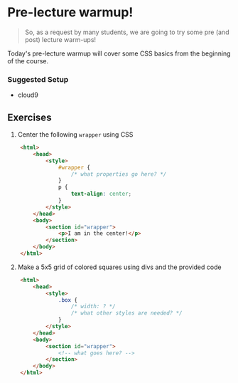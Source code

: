 # Pre-lecture warmup!
> So, as a request by many students, we are going to try some pre (and post) lecture warm-ups!

Today's pre-lecture warmup will cover some CSS basics from the beginning of the course.

### Suggested Setup
- cloud9

## Exercises

1. Center the following `wrapper` using CSS
```html
    <html>
        <head>
            <style>
                #wrapper {
                    /* what properties go here? */
                }
                p {
                    text-align: center;
                }
            </style>
        </head>
        <body>
            <section id="wrapper">
                <p>I am in the center!</p>
            </section>
        </body>
    </html>
```
2. Make a 5x5 grid of colored squares using divs and the provided code
```html
    <html>
        <head>
            <style>
                .box {
                    /* width: ? */
                    /* what other styles are needed? */
                }
            </style>
        </head>
        <body>
            <section id="wrapper">
                <!-- what goes here? -->
            </section>
        </body>
    </html>
```
